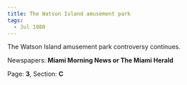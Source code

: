 ```yaml
---  
title: The Watson Island amusement park  
tags:  
  - Jul 1980  
---  
```

  
The Watson Island amusement park controversy continues.  
  
Newspapers: **Miami Morning News or The Miami Herald**  
  
Page: **3**, Section: **C** 

